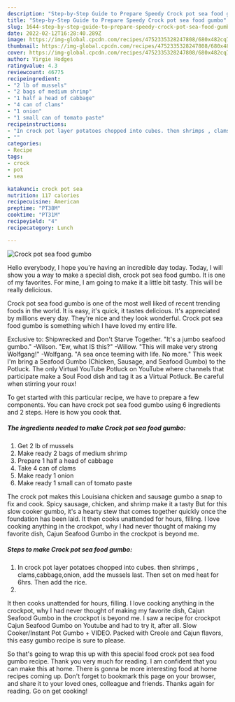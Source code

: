 ```yaml
---
description: "Step-by-Step Guide to Prepare Speedy Crock pot sea food gumbo"
title: "Step-by-Step Guide to Prepare Speedy Crock pot sea food gumbo"
slug: 1644-step-by-step-guide-to-prepare-speedy-crock-pot-sea-food-gumbo
date: 2022-02-12T16:28:40.289Z
image: https://img-global.cpcdn.com/recipes/4752335328247808/680x482cq70/crock-pot-sea-food-gumbo-recipe-main-photo.jpg
thumbnail: https://img-global.cpcdn.com/recipes/4752335328247808/680x482cq70/crock-pot-sea-food-gumbo-recipe-main-photo.jpg
cover: https://img-global.cpcdn.com/recipes/4752335328247808/680x482cq70/crock-pot-sea-food-gumbo-recipe-main-photo.jpg
author: Virgie Hodges
ratingvalue: 4.3
reviewcount: 46775
recipeingredient:
- "2 lb of mussels"
- "2 bags of medium shrimp"
- "1 half a head of cabbage"
- "4 can of clams"
- "1 onion"
- "1 small can of tomato paste"
recipeinstructions:
- "In crock pot layer potatoes chopped into cubes. then shrimps , clams,cabbage,onion, add the mussels last. Then set on med heat for 6hrs. Then add the rice."
- ""
categories:
- Recipe
tags:
- crock
- pot
- sea

katakunci: crock pot sea 
nutrition: 117 calories
recipecuisine: American
preptime: "PT38M"
cooktime: "PT31M"
recipeyield: "4"
recipecategory: Lunch

---
```



![Crock pot sea food gumbo](https://img-global.cpcdn.com/recipes/4752335328247808/680x482cq70/crock-pot-sea-food-gumbo-recipe-main-photo.jpg)

Hello everybody, I hope you're having an incredible day today. Today, I will show you a way to make a special dish, crock pot sea food gumbo. It is one of my favorites. For mine, I am going to make it a little bit tasty. This will be really delicious.

Crock pot sea food gumbo is one of the most well liked of recent trending foods in the world. It is easy, it's quick, it tastes delicious. It's appreciated by millions every day. They're nice and they look wonderful. Crock pot sea food gumbo is something which I have loved my entire life.

Exclusive to: Shipwrecked and Don&#39;t Starve Together. &#34;It&#39;s a jumbo seafood gumbo.&#34; -Wilson. &#34;Ew, what IS this?&#34; -Willow. &#34;This will make very strong Wolfgang!&#34; -Wolfgang. &#34;A sea once teeming with life. No more.&#34; This week I&#39;m bring a Seafood Gumbo (Chicken, Sausage, and Seafood Gumbo) to the Potluck. The only Virtual YouTube Potluck on YouTube where channels that participate make a Soul Food dish and tag it as a Virtual Potluck. Be careful when stirring your roux!


To get started with this particular recipe, we have to prepare a few components. You can have crock pot sea food gumbo using 6 ingredients and 2 steps. Here is how you cook that.

<!--inarticleads1-->

##### The ingredients needed to make Crock pot sea food gumbo:

1. Get 2 lb of mussels
1. Make ready 2 bags of medium shrimp
1. Prepare 1 half a head of cabbage
1. Take 4 can of clams
1. Make ready 1 onion
1. Make ready 1 small can of tomato paste


The crock pot makes this Louisiana chicken and sausage gumbo a snap to fix and cook. Spicy sausage, chicken, and shrimp make it a tasty But for this slow cooker gumbo, it&#39;s a hearty stew that comes together quickly once the foundation has been laid. It then cooks unattended for hours, filling. I love cooking anything in the crockpot, why I had never thought of making my favorite dish, Cajun Seafood Gumbo in the crockpot is beyond me. 

<!--inarticleads2-->

##### Steps to make Crock pot sea food gumbo:

1. In crock pot layer potatoes chopped into cubes. then shrimps , clams,cabbage,onion, add the mussels last. Then set on med heat for 6hrs. Then add the rice.
1. 


It then cooks unattended for hours, filling. I love cooking anything in the crockpot, why I had never thought of making my favorite dish, Cajun Seafood Gumbo in the crockpot is beyond me. I saw a recipe for crockpot Cajun Seafood Gumbo on Youtube and had to try it, after all. Slow Cooker/Instant Pot Gumbo + VIDEO. Packed with Creole and Cajun flavors, this easy gumbo recipe is sure to please. 

So that's going to wrap this up with this special food crock pot sea food gumbo recipe. Thank you very much for reading. I am confident that you can make this at home. There is gonna be more interesting food at home recipes coming up. Don't forget to bookmark this page on your browser, and share it to your loved ones, colleague and friends. Thanks again for reading. Go on get cooking!
